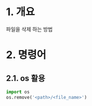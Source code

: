 # 1. 개요

파일을 삭제 하는 방법

# 2. 명령어

## 2.1. os 활용

```python
import os
os.remove('<path>/<file_name>')
```
